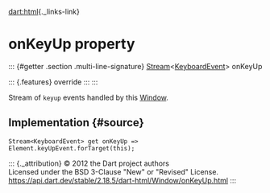 [dart:html](../../dart-html/dart-html-library){._links-link}

onKeyUp property
================

::: {#getter .section .multi-line-signature}
[Stream](../../dart-async/stream-class)\<[KeyboardEvent](../keyboardevent-class)\>
onKeyUp

::: {.features}
override
:::
:::

Stream of `keyup` events handled by this [Window](../window-class).

Implementation {#source}
--------------

``` {.language-dart data-language="dart"}
Stream<KeyboardEvent> get onKeyUp => Element.keyUpEvent.forTarget(this);
```

::: {._attribution}
© 2012 the Dart project authors\
Licensed under the BSD 3-Clause \"New\" or \"Revised\" License.\
<https://api.dart.dev/stable/2.18.5/dart-html/Window/onKeyUp.html>
:::
